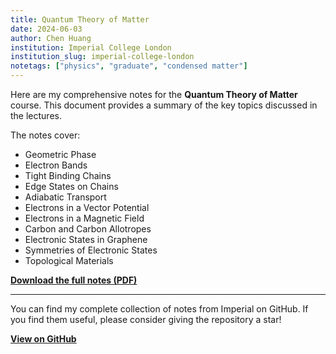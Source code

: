 ```yaml
---
title: Quantum Theory of Matter
date: 2024-06-03
author: Chen Huang
institution: Imperial College London
institution_slug: imperial-college-london
notetags: ["physics", "graduate", "condensed matter"]
---
```


Here are my comprehensive notes for the **Quantum Theory of Matter** course. This document provides a summary of the key topics discussed in the lectures.

The notes cover:

- Geometric Phase
- Electron Bands
- Tight Binding Chains
- Edge States on Chains
- Adiabatic Transport
- Electrons in a Vector Potential
- Electrons in a Magnetic Field
- Carbon and Carbon Allotropes
- Electronic States in Graphene
- Symmetries of Electronic States
- Topological Materials

[**Download the full notes (PDF)**](/notes/quantum-theory-of-matter/pdf/quantum-theory-of-matter.pdf)

---

You can find my complete collection of notes from Imperial on GitHub. If you find them useful, please consider giving the repository a star!

[**View on GitHub**](https://github.com/chenx820/imperial-course-notes)
